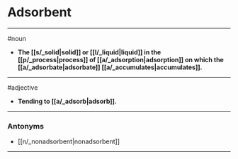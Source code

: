 # Adsorbent
---
#noun
- **The [[s/_solid|solid]] or [[l/_liquid|liquid]] in the [[p/_process|process]] of [[a/_adsorption|adsorption]] on which the [[a/_adsorbate|adsorbate]] [[a/_accumulates|accumulates]].**
---
#adjective
- **Tending to [[a/_adsorb|adsorb]].**
---
### Antonyms
- [[n/_nonadsorbent|nonadsorbent]]
---
